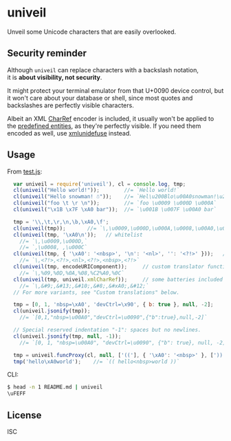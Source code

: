 ﻿
univeil
===========
Unveil some Unicode characters that are easily overlooked.


Security reminder
-----------------
Although `univeil` can replace characters with a backslash notation,<br>
it is __about visibility, not security__.

It might protect your terminal emulator from that U+0090 device control,
but it won't care about your database or shell, since most quotes and
backslashes are perfectly visible characters.

Albeit an XML [CharRef][xml-charref] encoder is included, it usually
won't be applied to the [predefined entities][xml-predent], as they're
perfectly visible. If you need them encoded as well, use
[xmlunidefuse](https://www.npmjs.com/package/xmlunidefuse) instead.



Usage
-----
From [test.js](test/test.js):
```javascript
  var univeil = require('univeil'), cl = console.log, tmp;
  cl(univeil("Hello world!"));        //= `Hello world!`
  cl(univeil("Hel​lo snowman! ☃"));    //= `Hel\u200Blo\u00A0snowman!\u205F☃`
  cl(univeil("foo \t \r \n"));        //= `foo \u0009 \u000D \u000A`
  cl(univeil("\x1B \x7F \xA0 bar"));  //= `\u001B \u007F \u00A0 bar`

  tmp = '\\,\t,\r,\n,\b,\xA0,\f';
  cl(univeil(tmp));       //= `\,\u0009,\u000D,\u000A,\u0008,\u00A0,\u000C`
  cl(univeil(tmp, '\xA0\n'));   // whitelist
    //= `\,\u0009,\u000D,`
    //= `,\u0008, ,\u000C`
  cl(univeil(tmp, { '\xA0': '<nbsp>', '\n': '<nl>', '': '<?!>' }));   // dict
    //= `\,<?!>,<?!>,<nl>,<?!>,<nbsp>,<?!>`
  cl(univeil(tmp, encodeURIComponent));     // custom translator function
    //= `\,%09,%0D,%0A,%08,%C2%A0,%0C`
  cl(univeil(tmp, univeil.xmlCharRef));     // some batteries included
    //= `\,&#9;,&#13;,&#10;,&#8;,&#xA0;,&#12;`
  // For more variants, see "Custom translations" below.

  tmp = [0, 1, 'nbsp=\xA0', 'devCtrl=\x90', { b: true }, null, -2];
  cl(univeil.jsonify(tmp));
    //= `[0,1,"nbsp=\u00A0","devCtrl=\u0090",{"b":true},null,-2]`

  // Special reserved indentation "-1": spaces but no newlines.
  cl(univeil.jsonify(tmp, null, -1));
    //= `[0, 1, "nbsp=\u00A0", "devCtrl=\u0090", {"b": true}, null, -2]`

  tmp = univeil.funcProxy(cl, null, ['(('], { '\xA0': '<nbsp>' }, ['))']);
  tmp('hello\xA0world');    //= `(( hello<nbsp>world ))`
```

CLI:
```bash
$ head -n 1 README.md | univeil
\uFEFF
```



  [xml-predent]: https://www.w3.org/TR/REC-xml/#sec-predefined-ent
  [xml-charref]: https://www.w3.org/TR/REC-xml/#NT-CharRef


License
-------
ISC
